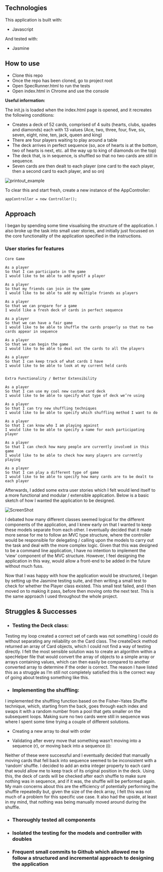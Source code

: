 ## Technologies

This application is built with:
- Javascript

And tested with:
- Jasmine

## How to use

- Clone this repo
- Once the repo has been cloned, go to project root
- Open SpecRunner.html to run the tests
- Open index.html in Chrome and use the console

**Useful information:**

The init.js is loaded when the index.html page is opened, and it recreates the following conditions:

- Creates a deck of 52 cards, comprised of 4 suits (hearts, clubs, spades and diamonds) each with 13 values (Ace, two, three, four, five, six, seven, eight, nine, ten, jack, queen and king)
- There are four players waiting to play around a table
- The deck arrives in perfect sequence (so, ace of hearts is at the bottom, two of hearts is next, etc. all the way up to king of diamonds on the top)
- The deck that, is in sequence, is shuffled so that no two cards are still in sequence.
- Seven cards are then dealt to each player (one card to the each player, then a second card to each player, and so on)

![printout_example](https://image.ibb.co/f0Zv2v/Screen_Shot_2017_07_12_at_23_38_53.png)


To clear this and start fresh, create a new instance of the AppController:

```
appController = new Controller();
```

## Approach

I began by spending some time visualising the structure of the application.  I also broke up the task into small user stories, and initially just focussed on the core functionality of the application specified in the instructions.  

### User stories for features
```
Core Game

As a player
So that I can participate in the game
I would like to be able to add myself a player

As a player
So that my friends can join in the game
I would like to be able to add my multiple friends as players

As a player
So that we can prepare for a game
I would like a fresh deck of cards in perfect sequence

As a player
So that we can have a fair game
I would like to be able to shuffle the cards properly so that no two cards appear in sequence

As a player
So that we can begin the game
I would like to be able to deal out the cards to all the players

As a player
So that I can keep track of what cards I have
I would like to be able to look at my current held cards


Extra Functionality / Better Extensibility

As a player
So that I can use my cool new custom card deck
I would like to be able to specify what type of deck we’re using

As a player
So that I can try new shuffling techniques
I would like to be able to specify which shuffling method I want to do

As a player
So that I can know who I am playing against
I would like to be able to specify a name for each participating player

As a player
So that I can check how many people are currently involved in this game
I would like to be able to check how many players are currently playing

As a player
So that I can play a different type of game
I would like to be able to specify how many cards are to be dealt to each player
```

Afterwards, I added some extra user stories which I felt would lend itself to a more functional and modular / extensible application.  Below is a basic sketch of how I wanted the application to be designed.

![ScreenShot](https://image.ibb.co/mV7Xhv/20170712_220101.jpg)

I debated how many different classes seemed logical for the different components of the application, and I knew early on that I wanted to keep these models separate from each other.  I eventually decided that it made more sense for me to follow an MVC type structure, where the controller would be responsible for delegating / calling upon the models to carry out the task and deal with the more complex logic.  Given that this was designed to be a command line application, I have no intention to implement the ‘view’ component of the MVC structure.  However, I feel designing the application in this way, would allow a front-end to be added in the future without much fuss.

Now that I was happy with how the application would be structured, I began by setting up the Jasmine testing suite, and then writing a small test to check for whether the Player class existed.  This small test failed, and I then moved on to making it pass, before then moving onto the next test.  This is the same approach I used throughout the whole project.

## Struggles & Successes

- ### Testing the Deck class:

Testing my loop created a correct set of cards was not something I could do without separating any reliability on the Card class.  The createDeck method returned an array of Card objects, which I could not find a way of testing directly.  I felt the most sensible solution was to create an algorithm within a specHelper file that would convert the array of objects to a simple array or arrays containing values, which can then easily be compared to another converted array to determine if the order is correct.  The reason I have listed this as a struggle as I’m still not completely satisfied this is the correct way of going about testing something like this.

- ### Implementing the shuffling:

I implemented the shuffling function based on the Fisher–Yates Shuffle technique, which, starting from the back, goes through each index and swaps it with a random number from a pool that gets smaller on the subsequent loops.  Making sure no two cards were still in sequence was where I spent some time trying a couple of different solutions.   

- Creating a new array to deal with order

- Validating after every move that something wasn’t moving into a sequence (r), or moving back into a sequence (i):

Neither of these were successful and I eventually decided that manually moving cards that fell back into sequence seemed to be inconsistent with a ‘random’ shuffle.  I decided to add an extra integer property to each card that would allow me to keep track of its original position in the deck.  Using this, the deck of cards will be checked after each shuffle to make sure nothing was in sequence, and if it was, the shuffle will be performed again.  My main concerns about this are the efficiency of potentially performing the shuffle repeatedly but, given the size of the deck array, I felt this was not much of a problem for this specific use case.  It also had the upside, at least in my mind, that nothing was being manually moved around during the shuffle.

- ### Thoroughly tested all components

- ### Isolated the testing for the models and controller with doubles

- ### Frequent small commits to Github which allowed me to follow a structured and incremental approach to designing the application
